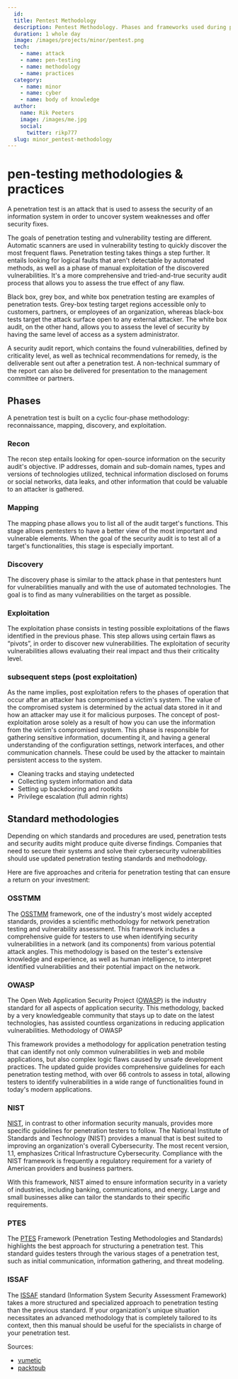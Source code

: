 ```yaml
---
  id: 
  title: Pentest Methodology
  description: Pentest Methodology. Phases and frameworks used during pen-tests.
  duration: 1 whole day
  image: /images/projects/minor/pentest.png
  tech:
    - name: attack
    - name: pen-testing
    - name: methodology
    - name: practices
  category:
    - name: minor
    - name: cyber
    - name: body of knowledge
  author:
    name: Rik Peeters
    image: /images/me.jpg
    social:
      twitter: rikp777
  slug: minor_pentest-methodology
---
```



# pen-testing methodologies & practices

A penetration test is an attack that is used to assess the security of an information system in order to uncover system weaknesses and offer security fixes.

The goals of penetration testing and vulnerability testing are different. Automatic scanners are used in vulnerability testing to quickly discover the most frequent flaws. Penetration testing takes things a step further. It entails looking for logical faults that aren't detectable by automated methods, as well as a phase of manual exploitation of the discovered vulnerabilities. It's a more comprehensive and tried-and-true security audit process that allows you to assess the true effect of any flaw.

Black box, grey box, and white box penetration testing are examples of penetration tests. Grey-box testing target regions accessible only to customers, partners, or employees of an organization, whereas black-box tests target the attack surface open to any external attacker. The white box audit, on the other hand, allows you to assess the level of security by having the same level of access as a system administrator.

A security audit report, which contains the found vulnerabilities, defined by criticality level, as well as technical recommendations for remedy, is the deliverable sent out after a penetration test. A non-technical summary of the report can also be delivered for presentation to the management committee or partners.

## Phases 

A penetration test is built on a cyclic four-phase methodology: reconnaissance, mapping, discovery, and exploitation.

### Recon

The recon step entails looking for open-source information on the security audit's objective. IP addresses, domain and sub-domain names, types and versions of technologies utilized, technical information disclosed on forums or social networks, data leaks, and other information that could be valuable to an attacker is gathered.

### Mapping

The mapping phase allows you to list all of the audit target's functions. This stage allows pentesters to have a better view of the most important and vulnerable elements. When the goal of the security audit is to test all of a target's functionalities, this stage is especially important.

### Discovery

The discovery phase is similar to the attack phase in that pentesters hunt for vulnerabilities manually and with the use of automated technologies. The goal is to find as many vulnerabilities on the target as possible.

### Exploitation

The exploitation phase consists in testing possible exploitations of the flaws identified in the previous phase. This step allows using certain flaws as “pivots”, in order to discover new vulnerabilities. The exploitation of security vulnerabilities allows evaluating their real impact and thus their criticality level.

### subsequent steps (post exploitation)

As the name implies, post exploitation refers to the phases of operation that occur after an attacker has compromised a victim's system. The value of the compromised system is determined by the actual data stored in it and how an attacker may use it for malicious purposes. The concept of post-exploitation arose solely as a result of how you can use the information from the victim's compromised system. This phase is responsible for gathering sensitive information, documenting it, and having a general understanding of the configuration settings, network interfaces, and other communication channels. These could be used by the attacker to maintain persistent access to the system.

- Cleaning tracks and staying undetected
- Collecting system information and data
- Setting up backdooring and rootkits
- Privilege escalation (full admin rights)

## Standard methodologies 

Depending on which standards and procedures are used, penetration tests and security audits might produce quite diverse findings. Companies that need to secure their systems and solve their cybersecurity vulnerabilities should use updated penetration testing standards and methodology.

Here are five approaches and criteria for penetration testing that can ensure a return on your investment:

### OSSTMM

The [OSSTMM](https://www.isecom.org/OSSTMM.3.pdf) framework, one of the industry's most widely accepted standards, provides a scientific methodology for network penetration testing and vulnerability assessment. This framework includes a comprehensive guide for testers to use when identifying security vulnerabilities in a network (and its components) from various potential attack angles. This methodology is based on the tester's extensive knowledge and experience, as well as human intelligence, to interpret identified vulnerabilities and their potential impact on the network.

### OWASP

The Open Web Application Security Project ([OWASP](https://owasp.org/)) is the industry standard for all aspects of application security. This methodology, backed by a very knowledgeable community that stays up to date on the latest technologies, has assisted countless organizations in reducing application vulnerabilities. Methodology of OWASP

This framework provides a methodology for application penetration testing that can identify not only common vulnerabilities in web and mobile applications, but also complex logic flaws caused by unsafe development practices. The updated guide provides comprehensive guidelines for each penetration testing method, with over 66 controls to assess in total, allowing testers to identify vulnerabilities in a wide range of functionalities found in today's modern applications.

### NIST

[NIST](https://www.nist.gov/cyberframework), in contrast to other information security manuals, provides more specific guidelines for penetration testers to follow. The National Institute of Standards and Technology (NIST) provides a manual that is best suited to improving an organization's overall Cybersecurity. The most recent version, 1.1, emphasizes Critical Infrastructure Cybersecurity. Compliance with the NIST framework is frequently a regulatory requirement for a variety of American providers and business partners.

With this framework, NIST aimed to ensure information security in a variety of industries, including banking, communications, and energy. Large and small businesses alike can tailor the standards to their specific requirements.

### PTES

The [PTES](http://www.pentest-standard.org/index.php/Main_Page) Framework (Penetration Testing Methodologies and Standards) highlights the best approach for structuring a penetration test. This standard guides testers through the various stages of a penetration test, such as initial communication, information gathering, and threat modeling.

### ISSAF

The [ISSAF](https://www.oissg.org/) standard (Information System Security Assessment Framework) takes a more structured and specialized approach to penetration testing than the previous standard. If your organization's unique situation necessitates an advanced methodology that is completely tailored to its context, then this manual should be useful for the specialists in charge of your penetration test. 





Sources:

- [vumetic](https://www.vumetric.com/blog/top-penetration-testing-methodologies/)
- [packtpub](https://subscription.packtpub.com/book/networking-and-servers/9781782163589/7/ch07lvl1sec34/what-is-post-exploitation)
